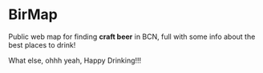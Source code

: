 # BirMap

Public web map for finding **craft beer** in BCN, full with some info about the best places to drink!

What else, ohhh yeah, Happy Drinking!!!
